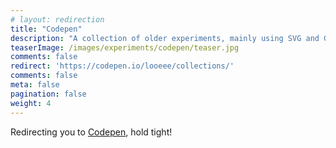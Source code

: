 ```yaml
---
# layout: redirection
title: "Codepen"
description: "A collection of older experiments, mainly using SVG and GSAP"
teaserImage: /images/experiments/codepen/teaser.jpg
comments: false
redirect: 'https://codepen.io/looeee/collections/'
comments: false
meta: false
pagination: false
weight: 4
---
```


<p>Redirecting you to <a href="https://codepen.io/looeee/collections/">Codepen</a>, hold tight!</p>